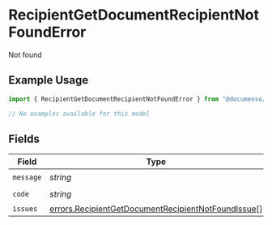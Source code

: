 # RecipientGetDocumentRecipientNotFoundError

Not found

## Example Usage

```typescript
import { RecipientGetDocumentRecipientNotFoundError } from "@documenso/sdk-typescript/models/errors";

// No examples available for this model
```

## Fields

| Field                                                                                                                    | Type                                                                                                                     | Required                                                                                                                 | Description                                                                                                              |
| ------------------------------------------------------------------------------------------------------------------------ | ------------------------------------------------------------------------------------------------------------------------ | ------------------------------------------------------------------------------------------------------------------------ | ------------------------------------------------------------------------------------------------------------------------ |
| `message`                                                                                                                | *string*                                                                                                                 | :heavy_check_mark:                                                                                                       | N/A                                                                                                                      |
| `code`                                                                                                                   | *string*                                                                                                                 | :heavy_check_mark:                                                                                                       | N/A                                                                                                                      |
| `issues`                                                                                                                 | [errors.RecipientGetDocumentRecipientNotFoundIssue](../../models/errors/recipientgetdocumentrecipientnotfoundissue.md)[] | :heavy_minus_sign:                                                                                                       | N/A                                                                                                                      |